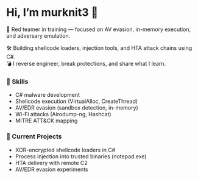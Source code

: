# Hi, I’m murknit3 👾

🔴 Red teamer in training — focused on AV evasion, in-memory execution, and adversary emulation.  

🛠️ Building shellcode loaders, injection tools, and HTA attack chains using C#.  
💣 I reverse engineer, break protections, and share what I learn.

### 🔧 Skills
- C# malware development
- Shellcode execution (VirtualAlloc, CreateThread)
- AV/EDR evasion (sandbox detection, in-memory)
- Wi-Fi attacks (Airodump-ng, Hashcat)
- MITRE ATT&CK mapping

### 🧪 Current Projects
- XOR-encrypted shellcode loaders in C#
- Process injection into trusted binaries (notepad.exe)
- HTA delivery with remote C2
- AV/EDR evasion experiments

